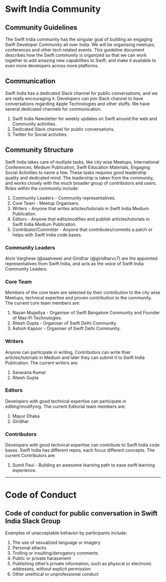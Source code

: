 # Swift India Community

## Community Guidelines

The Swift India community has the singular goal of building an engaging Swift Developer Community all over India. We will be organising meetups, conferences and other tech related events. This guideline document describes how the Swift community is organized so that we can work together to add amazing new capabilities to Swift, and make it available to even more developers across more platforms.

## Communication

Swift India has a dedicated Slack channel for public conversations, and we are really encouraging it. Developers can join Slack channel to have conversations regarding Apple Technologies and other stuffs. We have several dedicated channels for communication. 

  1. Swift India Newsletter for weekly updates on Swift around the web and Community activities.
  2. Dedicated Slack channel for public conversations.
  3. Twitter for Social activities. 


## Community Structure

Swift India takes care of multiple tasks, like city wise Meetups, International Conferences, Medium Publication, Swift Education Materials, Engaging Social Activities to name a few. These tasks requires good leadership quality and dedicated mind. The leadership is taken from the community, and works closely with the much broader group of contributors and users. Roles within the community include:

  1. Community Leaders - Community representatives.
  2. Core Team - Meetup Organisers.
  3. Writers - Anyone that writes articles/tutorials in Swift India Medium Publication.
  5. Editors - Anyone that edits/modifies and publish articles/tutorials in Swift India Medium Publication.
  6. Contributor/Committer - Anyone that contributes/commits a patch or helps with Swift India code bases.


### Community Leaders

Alvin Varghese (@aaalveee) and Giridhar (@giridharvc7) are the appointed representatives from Swift India, and acts as the voice of Swift India Community Leaders.

### Core Team

Members of the core team are selected by their contribution to the city wise Meetups, technical expertise and proven contribution to the community. The current core team members are:

  1. Nayan Mujadiya - Organiser of Swift Bangalore Community and Founder of Max-Pi Technologies.
  2. Ritesh Gupta - Organiser of Swift Delhi Community.
  3. Ashish Kapoor - Organiser of Swift Delhi Community.

### Writers

Anyone can participate in writing, Contributors can write thier articles/tutorials in Medium and later they can submit it to Swift India Publication. The current writers are:

  1. Saravana Kumar 
  2. Ritesh Gupta

### Editors

Developers with good technical expertise can participate in editing/modifying. The current Editorial team members are:

  1. Mayur Dhaka
  2. Giridhar
  
  
### Contributors

Developers with good technical expertise can contribute to Swift India code bases. Swift India has different repos, each focus different concepts. The current Contributors are:

  1. Sumit Paul - Building an awesome learning path to ease swift learning experience.
  
----------

# Code of Conduct

## Code of conduct for public conversation in Swift India Slack Group

Examples of unacceptable behavior by participants include:

  1. The use of sexualized language or imagery
  2. Personal attacks
  3. Trolling or insulting/derogatory comments
  4. Public or private harassment
  5. Publishing other’s private information, such as physical or electronic addresses, without explicit permission
  6. Other unethical or unprofessional conduct
  
  
  
